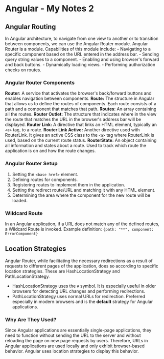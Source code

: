 # Angular - My Notes 2
## Angular Routing
In Angular architecture, to navigate from one view to another or to transition between components, we can use the Angular Router module.
Angular Router is a module.
Capabilities of this module include:
    - Navigating to a specific component based on the URL entered in the address bar.
    - Sending query string values to a component.
    - Enabling and using browser's forward and back buttons.
    - Dynamically loading views.
    - Performing authorization checks on routes.

### Angular Router Components
**Router:** A service that activates the browser's back/forward buttons and enables navigation between components.
**Route:** The structure in Angular that allows us to define the routes of components. Each route consists of a path and a component that matches that path.
**Routes:** An array containing all the routes.
**Router Outlet:** The structure that indicates where in the view the route that matches the URL in the browser's address bar will be displayed.
**Router Link:** A directive that links an HTML element, typically an `<a>` tag, to a route.
**Router Link Active:** Another directive used with RouterLink. It gives an active CSS class to the `<a>` tag where RouterLink is used, based on the current route status.
**RouterState:** An object containing all information and states about a route. Used to track which route the application is on and how the route changes.

### Angular Router Setup
1. Setting the `<base href>` element.
2. Defining routes for components.
3. Registering routes to implement them in the application.
4. Setting the redirect route/URL and matching it with any HTML element.
5. Determining the area where the component for the new route will be loaded.

### Wildcard Route
In an Angular application, if a URL does not match any of the defined routes, a Wildcard Route is invoked.
Example definition: `{path: "**", component: ErrorComponent}`

## Location Strategies
Angular Router, while facilitating the necessary redirections as a result of requests to different pages of the application, does so according to specific location strategies.
These are HashLocationStrategy and PathLocationStrategy.
- HashLocationStrategy uses the `#` symbol. It is especially useful in older browsers for detecting URL changes and performing redirections.
- PathLocationStrategy uses normal URLs for redirection. Preferred especially in modern browsers and is the **default** strategy for Angular applications.

### Why Are They Used?
Since Angular applications are essentially single-page applications, they need to function without sending the URL to the server and without reloading the page on new page requests by users. Therefore, URLs in Angular applications are used locally and only exhibit browser-based behavior. Angular uses location strategies to display this behavior.

